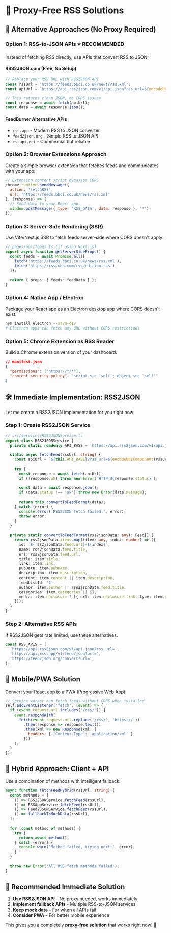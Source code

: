 # 🚀 Proxy-Free RSS Solutions

## 🎯 **Alternative Approaches (No Proxy Required)**

### **Option 1: RSS-to-JSON APIs** ⭐ RECOMMENDED
Instead of fetching RSS directly, use APIs that convert RSS to JSON:

#### **RSS2JSON.com** (Free, No Setup)
```typescript
// Replace your RSS URL with RSS2JSON API
const rssUrl = 'https://feeds.bbci.co.uk/news/rss.xml';
const apiUrl = `https://api.rss2json.com/v1/api.json?rss_url=${encodeURIComponent(rssUrl)}`;

// This returns clean JSON, no CORS issues
const response = await fetch(apiUrl);
const data = await response.json();
```

#### **FeedBurner Alternative APIs**
- `rss.app` - Modern RSS to JSON converter
- `feed2json.org` - Simple RSS to JSON API
- `rssapi.net` - Commercial but reliable

### **Option 2: Browser Extensions Approach**
Create a simple browser extension that fetches feeds and communicates with your app:

```javascript
// Extension content script bypasses CORS
chrome.runtime.sendMessage({
  action: 'fetchRSS',
  url: 'https://feeds.bbci.co.uk/news/rss.xml'
}, (response) => {
  // Send data to your React app
  window.postMessage({ type: 'RSS_DATA', data: response }, '*');
});
```

### **Option 3: Server-Side Rendering (SSR)**
Use Vite/Next.js SSR to fetch feeds server-side where CORS doesn't apply:

```typescript
// pages/api/feeds.ts (if using Next.js)
export async function getServerSideProps() {
  const feeds = await Promise.all([
    fetch('https://feeds.bbci.co.uk/news/rss.xml'),
    fetch('https://rss.cnn.com/rss/edition.rss'),
  ]);
  
  return { props: { feeds: feedData } };
}
```

### **Option 4: Native App / Electron**
Package your React app as an Electron desktop app where CORS doesn't exist:

```bash
npm install electron --save-dev
# Electron apps can fetch any URL without CORS restrictions
```

### **Option 5: Chrome Extension as RSS Reader**
Build a Chrome extension version of your dashboard:

```json
// manifest.json
{
  "permissions": ["https://*/*"],
  "content_security_policy": "script-src 'self'; object-src 'self'"
}
```

## 🛠️ **Immediate Implementation: RSS2JSON**

Let me create a RSS2JSON implementation for you right now:

### **Step 1: Create RSS2JSON Service**
```typescript
// src/services/RSS2JSONService.ts
export class RSS2JSONService {
  private static readonly API_BASE = 'https://api.rss2json.com/v1/api.json';
  
  static async fetchFeed(rssUrl: string) {
    const apiUrl = `${this.API_BASE}?rss_url=${encodeURIComponent(rssUrl)}&api_key=YOUR_API_KEY&count=20`;
    
    try {
      const response = await fetch(apiUrl);
      if (!response.ok) throw new Error(`HTTP ${response.status}`);
      
      const data = await response.json();
      if (data.status !== 'ok') throw new Error(data.message);
      
      return this.convertToFeedFormat(data);
    } catch (error) {
      console.error('RSS2JSON fetch failed:', error);
      throw error;
    }
  }
  
  private static convertToFeedFormat(rss2jsonData: any): Feed[] {
    return rss2jsonData.items.map((item: any, index: number) => ({
      id: `${rss2jsonData.feed.url}-${index}`,
      name: rss2jsonData.feed.title,
      url: rss2jsonData.feed.url,
      title: item.title,
      link: item.link,
      pubDate: item.pubDate,
      description: item.description,
      content: item.content || item.description,
      feedListId: '1',
      author: item.author || rss2jsonData.feed.title,
      categories: item.categories || [],
      media: item.enclosure ? [{ url: item.enclosure.link, type: item.enclosure.type }] : [],
    }));
  }
}
```

### **Step 2: Alternative RSS APIs**
If RSS2JSON gets rate limited, use these alternatives:

```typescript
const RSS_APIS = [
  'https://api.rss2json.com/v1/api.json?rss_url=',
  'https://api.rss.app/v1/feed/json?url=',
  'https://feed2json.org/convert?url=',
];
```

## 📱 **Mobile/PWA Solution**
Convert your React app to a PWA (Progressive Web App):

```javascript
// Service worker can fetch feeds without CORS when installed
self.addEventListener('fetch', (event) => {
  if (event.request.url.includes('/rss/')) {
    event.respondWith(
      fetch(event.request.url.replace('/rss/', 'https://'))
        .then(response => response.text())
        .then(xml => new Response(xml, {
          headers: { 'Content-Type': 'application/xml' }
        }))
    );
  }
});
```

## 🔧 **Hybrid Approach: Client + API**
Use a combination of methods with intelligent fallback:

```typescript
async function fetchFeedHybrid(rssUrl: string) {
  const methods = [
    () => RSS2JSONService.fetchFeed(rssUrl),
    () => RSSAppService.fetchFeed(rssUrl),
    () => Feed2JSONService.fetchFeed(rssUrl),
    () => fallbackToMockData(rssUrl),
  ];
  
  for (const method of methods) {
    try {
      return await method();
    } catch (error) {
      console.warn('Method failed, trying next:', error);
    }
  }
  
  throw new Error('All RSS fetch methods failed');
}
```

## 🎯 **Recommended Immediate Solution**

1. **Use RSS2JSON API** - No proxy needed, works immediately
2. **Implement fallback APIs** - Multiple RSS-to-JSON services
3. **Keep mock data** - For when all APIs fail
4. **Consider PWA** - For better mobile experience

This gives you a completely **proxy-free solution** that works right now! 🚀
